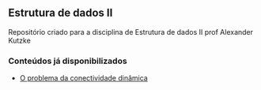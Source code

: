 ## Estrutura de dados II
Repositório criado para a disciplina de Estrutura de dados II prof Alexander Kutzke

### Conteúdos já disponibilizados
- [O problema da conectividade dinâmica](https://github.com/LuizTzT/UFPR-disciplinas/tree/main/EDII/conectividadeDinamica)
